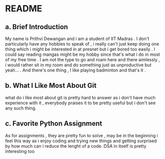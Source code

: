 # README
## a. Brief Introduction
My name is Prithvi Dewangan and i am a student of IIT Madras . I don't particularly have any hobbies to speak of , i really can't just keep doing one thing which i might be interested in at presnet but i get bored too easily . I could say reading mangas might be my hobby since that's what i do in most of my free time . I am not the type to go and roam here and there aimlessly , i would rather sit in my room and do something just as unproductive but yeah... . And there's one thing , I like playing badminton and that's it .
## b. What I Like Most About Git
what do i like most about git is pretty hard to answer as i don't have much experience with it , everybody praises it to be pretty useful but i don't see any such thing.
## c. Favorite Python Assignment
As for assignments , they are pretty fun to solve , may be in the beginning i feel this way as i enjoy coding and trying new things and getting surprised by how much can i reduce the lenght of a code. DSA in itself is pretty interesting too
